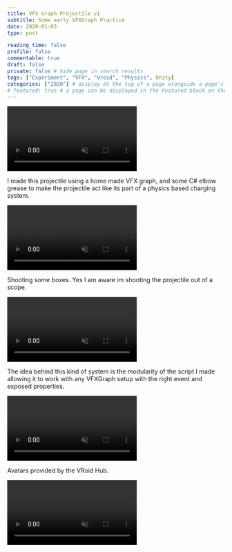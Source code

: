 ```yaml
---
title: VFX Graph Projectile v1
subtitle: Some early VFXGraph Practice
date: 2020-01-03
type: post

reading_time: false
profile: false
commentable: true
draft: false
private: false # hide page in search results
tags: ["Experiment", "VFX", "Vroid", "Physics", Unity]
categories: ["2020"] # display at the top of a page alongside a page’s metadata
# featured: true # a page can be displayed in the Featured block on the homepage. This is useful for sticky, announcement blog posts or selected publications etc.
---
```

<div class="video_thing">
    <video muted autoplay="" name="media" loop=""><source src="https://raw.githack.com/Denchyaknow/GitSite_Dencho/Develop/assets/media/projects/VFXGraphProjectileV1/XRLog_2020_040.webm" type="video/mp4"></video>
</div>

<!--more-->

<p>I made this projectile using a home made VFX graph, and some C# elbow grease to make the projectile act like its part of a physics based charging system.</p>

<div class="video_thing">
    <video muted autoplay="" name="media" loop=""><source src="https://raw.githack.com/Denchyaknow/GitSite_Dencho/Develop/assets/media/projects/VFXGraphProjectileV1/XRLog_2020_037.webm" type="video/mp4"></video>
</div>

<p>Shooting some boxes. Yes I am aware im shooting the projectile out of a scope.</p>

<div class="video_thing">
    <video muted autoplay="" name="media" loop=""><source src="https://raw.githack.com/Denchyaknow/GitSite_Dencho/Develop/assets/media/projects/VFXGraphProjectileV1/XRLog_2020_027.webm" type="video/mp4"></video>
</div>

<p>The idea behind this kind of system is the modularity of the script I made allowing it to work with any VFXGraph setup with the right event and exposed properties.</p>

<div class="video_thing">
    <video muted autoplay="" name="media" loop=""><source src="https://raw.githack.com/Denchyaknow/GitSite_Dencho/Develop/assets/media/projects/VFXGraphProjectileV1/XRLog_2020_046.webm" type="video/mp4"></video>
</div>

<p>Avatars provided by the VRoid Hub.</p>

<div class="video_thing">
    <video muted autoplay="" name="media" loop=""><source src="https://raw.githack.com/Denchyaknow/GitSite_Dencho/Develop/assets/media/projects/VFXGraphProjectileV1/XRLog_2020_048.webm" type="video/mp4"></video>
</div>